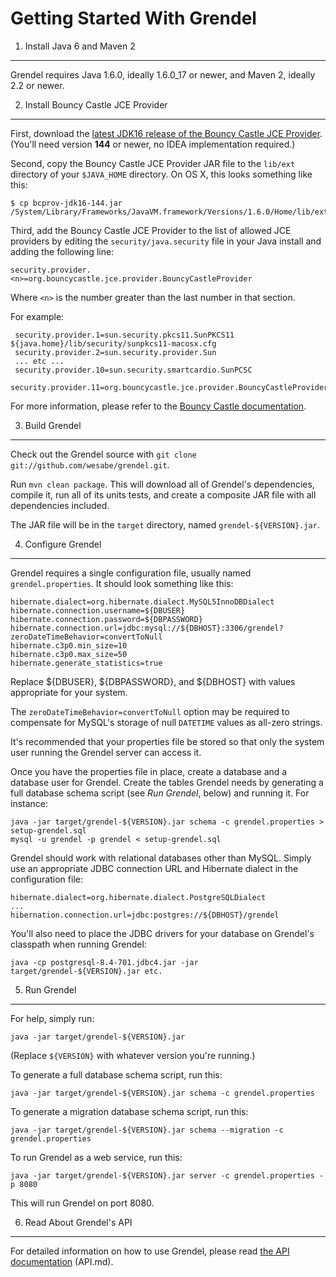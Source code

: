 Getting Started With Grendel
============================

1. Install Java 6 and Maven 2
-----------------------------

Grendel requires Java 1.6.0, ideally 1.6.0_17 or newer, and Maven 2, ideally 2.2
or newer.


2. Install Bouncy Castle JCE Provider
-------------------------------------

First, download the
[latest JDK16 release of the Bouncy Castle JCE Provider](http://www.bouncycastle.org/latest_releases.html).
(You'll need version **144** or newer, no IDEA implementation required.)

Second, copy the Bouncy Castle JCE Provider JAR file to the `lib/ext` directory
of your `$JAVA_HOME` directory. On OS X, this looks something like this:

    $ cp bcprov-jdk16-144.jar /System/Library/Frameworks/JavaVM.framework/Versions/1.6.0/Home/lib/ext

Third, add the Bouncy Castle JCE Provider to the list of allowed JCE providers
by editing the `security/java.security` file in your Java install and adding the
following line:

    security.provider.<n>=org.bouncycastle.jce.provider.BouncyCastleProvider

Where `<n>` is the number greater than the last number in that section.

For example:

     security.provider.1=sun.security.pkcs11.SunPKCS11 ${java.home}/lib/security/sunpkcs11-macosx.cfg
     security.provider.2=sun.security.provider.Sun
     ... etc ...
     security.provider.10=sun.security.smartcardio.SunPCSC
     security.provider.11=org.bouncycastle.jce.provider.BouncyCastleProvider

For more information, please refer to the
[Bouncy Castle documentation](http://www.bouncycastle.org/specifications.html#install).


3. Build Grendel
----------------

Check out the Grendel source with `git clone git://github.com/wesabe/grendel.git`.

Run `mvn clean package`. This will download all of Grendel's dependencies,
compile it, run all of its units tests, and create a composite JAR file with all
dependencies included.

The JAR file will be in the `target` directory, named `grendel-${VERSION}.jar`.


4. Configure Grendel
--------------------

Grendel requires a single configuration file, usually named
`grendel.properties`. It should look something like this:

    hibernate.dialect=org.hibernate.dialect.MySQL5InnoDBDialect
    hibernate.connection.username=${DBUSER}
    hibernate.connection.password=${DBPASSWORD}
    hibernate.connection.url=jdbc:mysql://${DBHOST}:3306/grendel?zeroDateTimeBehavior=convertToNull
    hibernate.c3p0.min_size=10
    hibernate.c3p0.max_size=50
    hibernate.generate_statistics=true

Replace ${DBUSER}, ${DBPASSWORD}, and ${DBHOST} with values appropriate for 
your system.

The `zeroDateTimeBehavior=convertToNull` option may be required to compensate
for MySQL's storage of null `DATETIME` values as all-zero strings.

It's recommended that your properties file be stored so that only the system
user running the Grendel server can access it.

Once you have the properties file in place, create a database and a database
user for Grendel. Create the tables Grendel needs by generating a full database
schema script (see _Run Grendel_, below) and running it. For instance:

    java -jar target/grendel-${VERSION}.jar schema -c grendel.properties > setup-grendel.sql
    mysql -u grendel -p grendel < setup-grendel.sql

Grendel should work with relational databases other than MySQL. Simply use an
appropriate JDBC connection URL and Hibernate dialect in the configuration file:

    hibernate.dialect=org.hibernate.dialect.PostgreSQLDialect
    ...
    hibernation.connection.url=jdbc:postgres://${DBHOST}/grendel

You'll also need to place the JDBC drivers for your database on Grendel's
classpath when running Grendel:
    
    java -cp postgresql-8.4-701.jdbc4.jar -jar target/grendel-${VERSION}.jar etc.


5. Run Grendel
--------------

For help, simply run:
    
    java -jar target/grendel-${VERSION}.jar

(Replace `${VERSION}` with whatever version you're running.)

To generate a full database schema script, run this:
    
    java -jar target/grendel-${VERSION}.jar schema -c grendel.properties

To generate a migration database schema script, run this:

    java -jar target/grendel-${VERSION}.jar schema --migration -c grendel.properties

To run Grendel as a web service, run this:
    
    java -jar target/grendel-${VERSION}.jar server -c grendel.properties -p 8080

This will run Grendel on port 8080.


6. Read About Grendel's API
---------------------------

For detailed information on how to use Grendel, please read
[the API documentation](http://github.com/wesabe/grendel/blob/master/API.md)
(API.md).